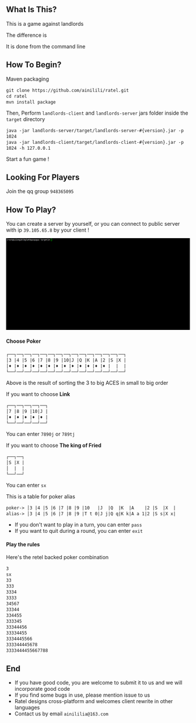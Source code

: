 ## What Is This?
This is a game against landlords

The difference is

It is done from the command line
## How To Begin?
Maven packaging
```
git clone https://github.com/ainilili/ratel.git
cd ratel
mvn install package
```
Then, Perform ``landlords-client`` and ``landlords-server`` jars folder inside the ``target`` directory
```
java -jar landlords-server/target/landlords-server-#{version}.jar -p 1024
java -jar landlords-client/target/landlords-client-#{version}.jar -p 1024 -h 127.0.0.1
```
Start a fun game !

## Looking For Players

Join the qq group ``948365095``

## How To Play?
You can create a server by yourself, or you can connect to public server with ip ``39.105.65.8`` by your client !

![demo](demo.gif)

#### Choose Poker
```
┌──┐──┐──┐──┐──┐──┐──┐──┐──┐──┐──┐──┐──┐──┐──┐
│3 |4 |5 |6 |7 |8 |9 |10|J |Q |K |A |2 |S |X |
│♦ |♦ |♦ |♦ |♦ |♦ |♦ |♦ |♦ |♦ |♦ |♦ |♦ |  |  |
└──┘──┘──┘──┘──┘──┘──┘──┘──┘──┘──┘──┘──┘──┘──┘
```
Above is the result of sorting the 3 to big ACES in small to big order

If you want to choose **Link**
```
┌──┐──┐──┐──┐──┐
│7 |8 |9 |10|J |
│♦ |♦ |♦ |♦ |♦ |
└──┘──┘──┘──┘──┘
```
You can enter ``7890j`` or ``789tj``

If you want to choose **The king of Fried**
```
┌──┐──┐
│S |X |
│  |  |
└──┘──┘
```
You can enter ``sx``

This is a table for poker alias
```
poker-> │3 |4 |5 |6 |7 |8 |9 |10   |J  |Q  |K  |A    |2 |S  |X  |
alias-> │3 |4 |5 |6 |7 |8 |9 |T t 0|J j|Q q|K k|A a 1|2 |S s|X x|
```
- If you don't want to play in a turn, you can enter ``pass``
- If you want to quit during a round, you can enter ``exit``

#### Play the rules
Here's the retel backed poker combination
```
3
sx
33
333
3334
3333
34567
33344
334455
333345
33344456
33334455
3334445566
333344445678
3333444455667788
```
## End
 - If you have good code, you are welcome to submit it to us and we will incorporate good code
 - If you find some bugs in use, please mention issue to us
 - Ratel designs cross-platform and welcomes client rewrite in other languages
 - Contact us by email ``ainililia@163.com``